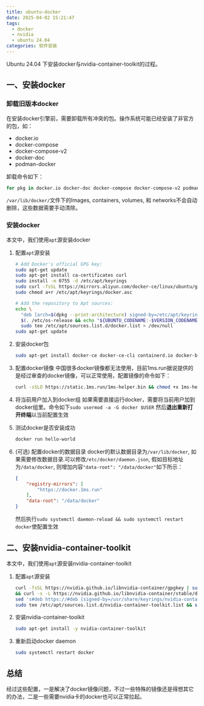 ```yaml
---
title: ubuntu-docker
date: 2025-04-02 15:21:47
tags:
  - docker
  - nvidia
  - ubuntu 24.04
categories: 软件安装
---
```

Ubuntu 24.04 下安装docker与nvidia-container-toolkit的过程。

## 一、安装docker

### 卸载旧版本docker

在安装docker引擎前，需要卸载所有冲突的包。操作系统可能已经安装了非官方的包，如：

* docker.io
* docker-compose
* docker-compose-v2
* docker-doc
* podman-docker

卸载命令如下：

```bash
for pkg in docker.io docker-doc docker-compose docker-compose-v2 podman-docker containerd runc; do sudo apt-get remove $pkg; done
```

`/var/lib/docker/`文件下的Images, containers, volumes, 和 networks不会自动删除，这些数据需要手动清除。

### 安装docker

本文中，我们使用`apt`源安装docker

1. 配置`apt`源安装

    ```bash
    # Add Docker's official GPG key:
    sudo apt-get update
    sudo apt-get install ca-certificates curl
    sudo install -m 0755 -d /etc/apt/keyrings
    sudo curl -fsSL https://mirrors.aliyun.com/docker-ce/linux/ubuntu/gpg -o /etc/apt/keyrings/docker.asc
    sudo chmod a+r /etc/apt/keyrings/docker.asc

    # Add the repository to Apt sources:
    echo \
      "deb [arch=$(dpkg --print-architecture) signed-by=/etc/apt/keyrings/docker.asc] https://mirrors.aliyun.com/docker-ce/linux/ubuntu \
      $(. /etc/os-release && echo "${UBUNTU_CODENAME:-$VERSION_CODENAME}") stable" | \
      sudo tee /etc/apt/sources.list.d/docker.list > /dev/null
    sudo apt-get update
    ```

2. 安装docker包

    ```bash
    sudo apt-get install docker-ce docker-ce-cli containerd.io docker-buildx-plugin docker-compose-plugin
    ```

3. 配置docker镜像
    中国很多docker镜像都无法使用，目前1ms.run据说提供的是经过审查的docker镜像，可以正常使用，配置镜像的命令如下：

    ```bash
    curl -sSLO https://static.1ms.run/1ms-helper.bin && chmod +x 1ms-helper.bin && sudo ./1ms-helper.bin config:mirror && sudo systemctl daemon-reload && sudo systemctl restart docker
    ```

4. 将当前用户加入到docker组
    如果需要直接运行docker，需要将当前用户加到docker组里。命令如下`sudo usermod -a -G docker $USER`
    然后**退出重新打开终端**以当前配置生效

5. 测试docker是否安装成功

    ```bash
    docker run hello-world
    ```

6. (可选) 配置docker的数据目录
    docker的默认数据目录为`/var/lib/docker`, 如果需要修改数据目录.可以修改`/etc/docker/daemon.json`,
    假如目标地址为`/data/docker`, 则增加内容`"data-root": "/data/docker"`如下所示：

    ```json
    {
        "registry-mirrors": [
            "https://docker.1ms.run"
        ],
        "data-root": "/data/docker"
    }
    ```

    然后执行`sudo systemctl daemon-reload && sudo systemctl restart docker`使配置生效

## 二、安装nvidia-container-toolkit

本文中，我们使用`apt`源安装nvidia-container-toolkit

1. 配置`apt`源安装

    ```bash
    curl -fsSL https://nvidia.github.io/libnvidia-container/gpgkey | sudo gpg --dearmor -o /usr/share/keyrings/nvidia-container-toolkit-keyring.gpg \
    && curl -s -L https://nvidia.github.io/libnvidia-container/stable/deb/nvidia-container-toolkit.list | \
    sed 's#deb https://#deb [signed-by=/usr/share/keyrings/nvidia-container-toolkit-keyring.gpg] https://#g' | \
    sudo tee /etc/apt/sources.list.d/nvidia-container-toolkit.list && sudo apt-get update
    ```

2. 安装nvidia-container-toolkit

    ```bash
    sudo apt-get install -y nvidia-container-toolkit
    ```

3. 重新启动docker daemon

    ```bash
    sudo systemctl restart docker
    ```

## 总结

经过这些配置，一是解决了docker镜像问题，不过一些特殊的镜像还是得想其它的办法，二是一些需要nvidia卡的docker也可以正常拉起。
